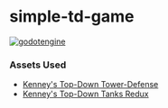 # simple-td-game

[![godotengine](powered-by-godot.svg)](https://www.godotengine.org)


### Assets Used

- [Kenney's Top-Down Tower-Defense](https://kenney.nl/assets/tower-defense-top-down)
- [Kenney's Top-Down Tanks Redux](https://kenney.nl/assets/topdown-tanks-redux)
